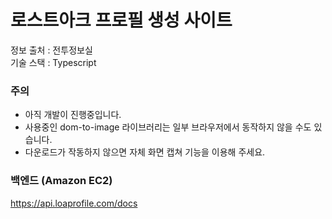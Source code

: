 # 로스트아크 프로필 생성 사이트

정보 출처 : 전투정보실   
기술 스택 : Typescript


### 주의
- 아직 개발이 진행중입니다.
- 사용중인 dom-to-image 라이브러리는 일부 브라우저에서 동작하지 않을 수도 있습니다.
- 다운로드가 작동하지 않으면 자체 화면 캡쳐 기능을 이용해 주세요.

### 백엔드 (Amazon EC2)
https://api.loaprofile.com/docs
